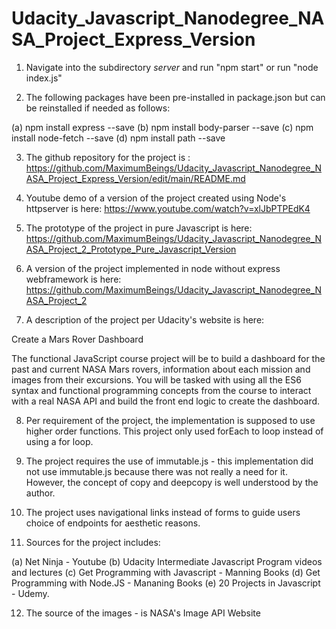 # Udacity_Javascript_Nanodegree_NASA_Project_Express_Version

1. Navigate into the subdirectory *server* and run "npm start" or run "node index.js"

2. The following packages have been pre-installed in package.json but can be reinstalled if needed as follows:

(a) npm install express --save
(b) npm install body-parser --save
(c) npm install node-fetch --save
(d) npm install path --save

3. The github repository for the project is : https://github.com/MaximumBeings/Udacity_Javascript_Nanodegree_NASA_Project_Express_Version/edit/main/README.md

4. Youtube demo of a version of the project created using Node's httpserver is here: https://www.youtube.com/watch?v=xlJbPTPEdK4

5. The prototype of the project in pure Javascript is here: https://github.com/MaximumBeings/Udacity_Javascript_Nanodegree_NASA_Project_2_Prototype_Pure_Javascript_Version

6. A version of the project implemented in node without express webframework is here: https://github.com/MaximumBeings/Udacity_Javascript_Nanodegree_NASA_Project_2

7. A description of the project per Udacity's website is here: 

Create a Mars Rover Dashboard

The functional JavaScript course project will be to build a dashboard for the past and current NASA Mars rovers, information about each mission and images from their excursions. You will be tasked with using all the ES6 syntax and functional programming concepts from the course to interact with a real NASA API and build the front end logic to create the dashboard.

8. Per requirement of the project, the implementation is supposed to use higher order functions. This project only used forEach to loop instead of using a for loop.

9. The project requires the use of immutable.js - this implementation did not use immutable.js because there was not really a need for it. However, the concept of copy and deepcopy is well understood by the author.

10. The project uses navigational links instead of forms to guide users choice of endpoints for aesthetic reasons.

11. Sources for the project includes:

(a) Net Ninja - Youtube
(b) Udacity Intermediate Javascript Program videos and lectures
(c) Get Programming with Javascript - Manning Books
(d) Get Programming with Node.JS - Mananing Books
(e) 20 Projects in Javascript - Udemy.

12. The source of the images - is NASA's Image API Website
